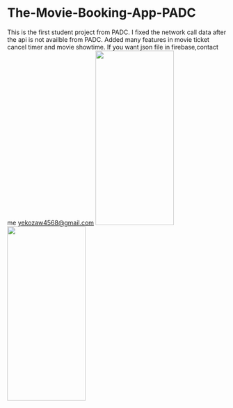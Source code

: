 # The-Movie-Booking-App-PADC
This is the first student project from PADC.
I fixed the network call data after the api is not availble from PADC.
Added many features in movie ticket cancel timer and movie showtime.
If you want json file in firebase,contact me yekozaw4568@gmail.com
<img src="https://github.com/yekokozaw/TheMovieBookingAppWithFirebase/assets/65576743/65fbb318-5b1e-459d-9304-67358b28aefe" width="180" height="400" />
<img src="https://github.com/yekokozaw/TheMovieBookingAppWithFirebase/assets/65576743/79f36c44-03e6-44cd-b329-4c0644402ae5" width="180" height="400"/>


